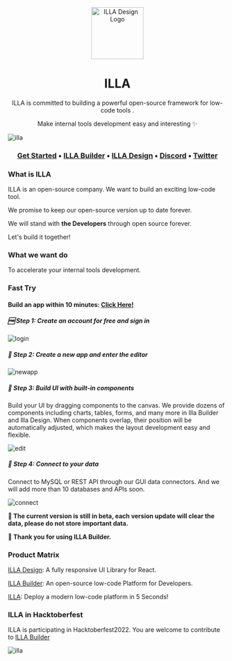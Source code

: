<div align="center">
    <img alt="ILLA Design Logo" width="120px" height="120px" src="https://github.com/illa-family/.github/blob/main/assets/images/ILLALogo.svg"/>
</div>

<h1 align="center">ILLA</h1>

<p align="center">ILLA is committed to building a powerful open-source framework for low-code tools . </p>
<p align="center"> Make internal tools development easy and interesting ✨ </p>

![illa](https://github.com/illa-family/.github/blob/main/assets/images/github-builder-cover-2.png)

<h3 align="center">
  <b><a href="http://fast-try.illacloud.com">Get Started</a></b>
  •
  <a href="https://github.com/illa-family/illa-builder">ILLA Builder</a>
  •
  <a href="https://github.com/illa-family/illa-design">ILLA Design</a>
  •
  <a href="https://discord.gg/zKf3WKCufR">Discord</a>
  •
  <a href="https://twitter.com/illafamily">Twitter</a>
  </h3>


### What is ILLA

ILLA is an open-source company. We want to build an exciting low-code tool.

We promise to keep our open-source version up to date forever.

We will stand with **the Developers** through open source forever. 

Let's build it together!



### What we want do

To accelerate your internal tools development.

### Fast Try
#### Build an app within 10 minutes: **[Click Here!](http://fast-try.illacloud.com/)**

##### 🆓 Step 1: Create an account for free and sign in

![login](https://github.com/illa-family/.github/blob/main/assets/images/login.png)

##### 🎯 Step 2: Create a new app and enter the editor

![newapp](https://illa.s3.ap-northeast-1.amazonaws.com/create-a-new-app1.gif)

##### 🎨 Step 3: Build UI with built-in components
Build your UI by dragging components to the canvas. We provide dozens of components including charts, tables, forms, and many more in Illa Builder and Illa Design. When components overlap, their position will be automatically adjusted, which makes the layout development easy and flexible.

![edit](https://illa.s3.ap-northeast-1.amazonaws.com/edit-UI-with-components.gif)

##### 🔌 Step 4: Connect to your data
Connect to MySQL or REST API through our GUI data connectors. And we will add more than 10 databases and APIs soon.

![connect](https://illa.s3.ap-northeast-1.amazonaws.com/connect-your-data.gif)

**🔴 The current version is still in beta, each version update will clear the  data, please do not store important data.**

**💞 Thank you for using ILLA Builder.** 


### Product Matrix

[ILLA Design](https://github.com/illa-family/illa-design): A fully responsive UI Library for React.

[ILLA Builder](https://github.com/illa-family/illa-builder): An open-source low-code Platform for Developers.

[ILLA](https://github.com/illa-family/illa): Deploy a modern low-code platform in 5 Seconds!



### ILLA in Hacktoberfest
ILLA is participating in Hacktoberfest2022. You are welcome to contribute to [ILLA Builder](https://github.com/illa-family/illa-builder)


![illa](https://github.com/illa-family/.github/blob/main/assets/images/hacktoberNew.png)
